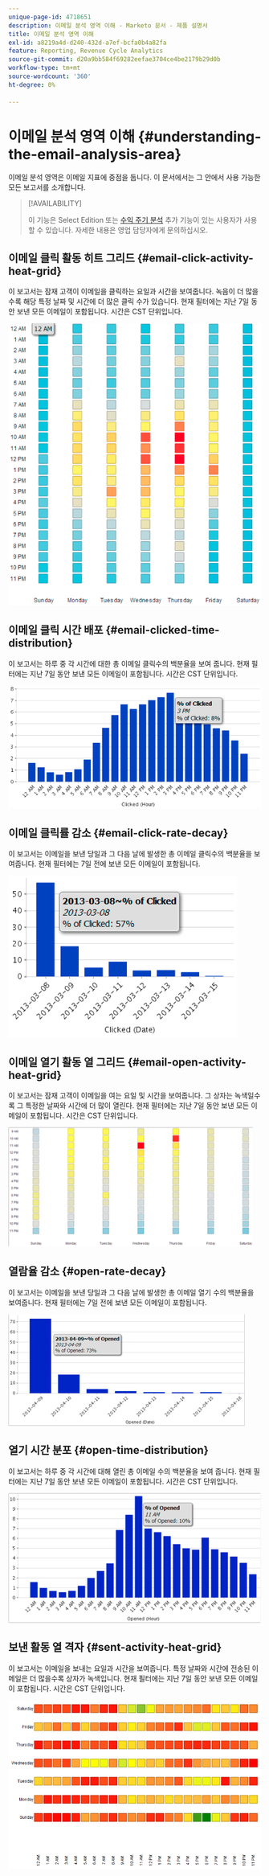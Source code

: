```yaml
---
unique-page-id: 4718651
description: 이메일 분석 영역 이해 - Marketo 문서 - 제품 설명서
title: 이메일 분석 영역 이해
exl-id: a8219a4d-d240-432d-a7ef-bcfa0b4a82fa
feature: Reporting, Revenue Cycle Analytics
source-git-commit: d20a9bb584f69282eefae3704ce4be2179b29d0b
workflow-type: tm+mt
source-wordcount: '360'
ht-degree: 0%

---
```


# 이메일 분석 영역 이해 {#understanding-the-email-analysis-area}

이메일 분석 영역은 이메일 지표에 중점을 둡니다. 이 문서에서는 그 안에서 사용 가능한 모든 보고서를 소개합니다.

>[!AVAILABILITY]
>
>이 기능은 Select Edition 또는 [수익 주기 분석](https://www.marketo.com/global-enterprise/marketo-revenue-cycle-analytics/) 추가 기능이 있는 사용자가 사용할 수 있습니다. 자세한 내용은 영업 담당자에게 문의하십시오.

## 이메일 클릭 활동 히트 그리드 {#email-click-activity-heat-grid}

이 보고서는 잠재 고객이 이메일을 클릭하는 요일과 시간을 보여줍니다. 녹음이 더 많을수록 해당 특정 날짜 및 시간에 더 많은 클릭 수가 있습니다. 현재 필터에는 지난 7일 동안 보낸 모든 이메일이 포함됩니다. 시간은 CST 단위입니다.

![](assets/image2015-5-6-17-3a17-3a34.png)

## 이메일 클릭 시간 배포 {#email-clicked-time-distribution}

이 보고서는 하루 중 각 시간에 대한 총 이메일 클릭수의 백분율을 보여 줍니다. 현재 필터에는 지난 7일 동안 보낸 모든 이메일이 포함됩니다. 시간은 CST 단위입니다.

![](assets/image2015-5-6-17-3a20-3a55.png)

## 이메일 클릭률 감소 {#email-click-rate-decay}

이 보고서는 이메일을 보낸 당일과 그 다음 날에 발생한 총 이메일 클릭수의 백분율을 보여줍니다. 현재 필터에는 7일 전에 보낸 모든 이메일이 포함됩니다.

![](assets/image2015-5-6-17-3a26-3a50.png)

## 이메일 열기 활동 열 그리드 {#email-open-activity-heat-grid}

이 보고서는 잠재 고객이 이메일을 여는 요일 및 시간을 보여줍니다. 그 상자는 녹색일수록 그 특정한 날짜와 시간에 더 많이 열린다. 현재 필터에는 지난 7일 동안 보낸 모든 이메일이 포함됩니다. 시간은 CST 단위입니다.

![](assets/image2015-5-6-17-3a30-3a35.png)

## 열람율 감소 {#open-rate-decay}

이 보고서는 이메일을 보낸 당일과 그 다음 날에 발생한 총 이메일 열기 수의 백분율을 보여줍니다. 현재 필터에는 7일 전에 보낸 모든 이메일이 포함됩니다.

![](assets/image2015-5-6-17-3a37-3a25.png)

## 열기 시간 분포 {#open-time-distribution}

이 보고서는 하루 중 각 시간에 대해 열린 총 이메일 수의 백분율을 보여 줍니다. 현재 필터에는 지난 7일 동안 보낸 모든 이메일이 포함됩니다. 시간은 CST 단위입니다.

![](assets/image2015-5-6-17-3a39-3a15.png)

## 보낸 활동 열 격자 {#sent-activity-heat-grid}

이 보고서는 이메일을 보내는 요일과 시간을 보여줍니다. 특정 날짜와 시간에 전송된 이메일은 더 많을수록 상자가 녹색입니다. 현재 필터에는 지난 7일 동안 보낸 모든 이메일이 포함됩니다. 시간은 CST 단위입니다.

![](assets/seven.png)

